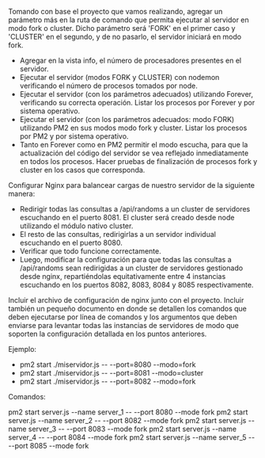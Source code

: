 Tomando con base el proyecto que vamos realizando, agregar un parámetro más en la ruta de comando que permita ejecutar al servidor en modo fork o cluster. Dicho parámetro será 'FORK' en el primer caso y 'CLUSTER' en el segundo, y de no pasarlo, el servidor iniciará en modo fork.

- Agregar en la vista info, el número de procesadores presentes en el servidor.
- Ejecutar el servidor (modos FORK y CLUSTER) con nodemon verificando el número de procesos tomados por node.
- Ejecutar el servidor (con los parámetros adecuados) utilizando Forever, verificando su correcta operación. Listar los procesos por Forever y por sistema operativo.
- Ejecutar el servidor (con los parámetros adecuados: modo FORK) utilizando PM2 en sus modos modo fork y cluster. Listar los procesos por PM2 y por sistema operativo.
- Tanto en Forever como en PM2 permitir el modo escucha, para que la actualización del código del servidor se vea reflejado inmediatamente en todos los procesos.
Hacer pruebas de finalización de procesos fork y cluster en los casos que corresponda.

Configurar Nginx para balancear cargas de nuestro servidor de la siguiente manera:

- Redirigir todas las consultas a /api/randoms a un cluster de servidores escuchando en el puerto 8081. El cluster será creado desde node utilizando el módulo nativo cluster.
- El resto de las consultas, redirigirlas a un servidor individual escuchando en el puerto 8080.
- Verificar que todo funcione correctamente.
- Luego, modificar la configuración para que todas las consultas a /api/randoms sean redirigidas a un cluster de servidores gestionado desde nginx, repartiéndolas equitativamente entre 4 instancias escuchando en los puertos 8082, 8083, 8084 y 8085 respectivamente.

Incluir el archivo de configuración de nginx junto con el proyecto.
Incluir también un pequeño documento en donde se detallen los comandos que deben ejecutarse por línea de comandos y los argumentos que deben enviarse para levantar todas las instancias de servidores de modo que soporten la configuración detallada en los puntos anteriores.

Ejemplo:
- pm2 start ./miservidor.js -- --port=8080 --modo=fork
- pm2 start ./miservidor.js -- --port=8081 --modo=cluster
- pm2 start ./miservidor.js -- --port=8082 --modo=fork


Comandos: 

pm2 start server.js  --name server_1 -- --port 8080 --mode fork
pm2 start server.js  --name server_2 -- --port 8082 --mode fork
pm2 start server.js  --name server_3 -- --port 8083 --mode fork
pm2 start server.js  --name server_4 -- --port 8084 --mode fork
pm2 start server.js  --name server_5 -- --port 8085 --mode fork